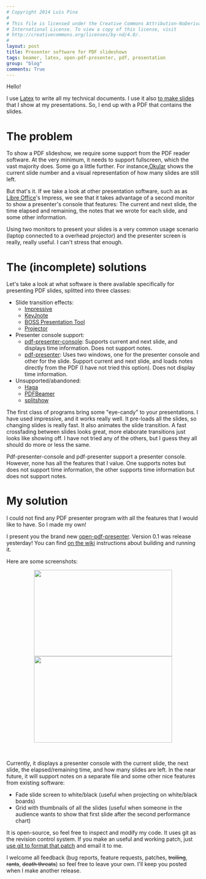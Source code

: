 ```yaml
---
# Copyright 2014 Luís Pina
#
# This file is licensed under the Creative Commons Attribution-NoDerivatives 4.0
# International License. To view a copy of this license, visit
# http://creativecommons.org/licenses/by-nd/4.0/.
#
layout: post
title: Presenter software for PDF slideshows
tags: beamer, latex, open-pdf-presenter, pdf, presentation
group: "blog"
comments: True
---
```


Hello!

I use [Latex](http://www.latex-project.org/) to write all my
technical documents. I use it also <a
href="https://bitbucket.org/rivanvx/beamer/overview">to make slides</a> that I
show at my presentations. So, I end up with a PDF that contains the slides.

# The problem #

To show a PDF slideshow, we require some support from the PDF reader software.
At the very minimum, it needs to support fullscreen, which the vast majority
does. Some go a little further. For instance,<a
href="http://okular.kde.org/">Okular</a> shows the current slide number and a
visual representation of how many slides are still left.

But that's it. If we take a look at other presentation software, such as&nbsp;as
[Libre Office](http://www.libreoffice.org/)'s Impress, we see that it
takes advantage of a second monitor to show a presenter's console that features:
The current and next slide, the time elapsed and remaining, the notes that we
wrote for each slide, and some other information.

Using two monitors to present your slides is a very common usage scenario (laptop connected to a overhead projector) and the presenter screen is really, really useful. I can't stress that enough.

# The (incomplete) solutions #

Let's take a look at what software is there available specifically for presenting PDF slides, splitted into three classes:

* Slide transition effects:
	* [Impressive](http://impressive.sourceforge.net/)
	* [KeyJnote](http://freshmeat.net/projects/keyjnote/)
	* [BOSS Presentation Tool](http://sourceforge.net/projects/bosskeyjnotegui/)
	* [Projector](http://sourceforge.net/projects/pdf-projector/)
* Presenter console support:
	* [pdf-presenter-console](http://westhoffswelt.de/projects/pdf_presenter_console.html): Supports current and next slide, and displays time information. Does not support notes.
	* [pdf-presenter](http://code.google.com/p/pdf-presenter/): Uses two windows, one for the presenter console and other for the slide. Support current and next slide, and loads notes directly from the PDF (I have not tried this option). Does not display time information.
* Unsupported/abandoned:
	* [Haga](http://sourceforge.net/projects/haga/)
	* [PDFBeamer](http://sourceforge.net/projects/pdfbeamer/)
	* [splitshow](http://code.google.com/p/splitshow/)

The first class of programs bring some "eye-candy" to your presentations. I have
used impressive, and it works really well. It pre-loads all the slides, so
changing slides is really fast. It also animates the slide transition. A fast
crossfading between slides looks great, more elaborate transitions just looks
like showing off. I have not tried any of the others, but I guess they all
should do more or less the same.

Pdf-presenter-console and pdf-presenter support a presenter console. However,
none has all the features that I value. One supports notes but does not support
time information, the other supports time information but does not support
notes.

# My solution #

I could not find any PDF presenter program with all the features that I would
like to have. So I made my own!

I present you the brand new
[open-pdf-presenter](http://code.google.com/p/open-pdf-presenter/).  Version 0.1
was release yesterday! You can find [on the
wiki](http://code.google.com/p/open-pdf-presenter/w/list) instructions about
building and running it.

Here are some screenshots:

<div style="text-align: center;">
<a href="http://open-pdf-presenter.googlecode.com/files/mainSlide.png"><img height="225" src="http://open-pdf-presenter.googlecode.com/files/mainSlide.png" width="360" /></a>
<a href="http://open-pdf-presenter.googlecode.com/files/presenterConsole.png"><img height="225" src="http://open-pdf-presenter.googlecode.com/files/presenterConsole.png" width="360" /></a>
<p>&nbsp;</p>
</div>

Currently, it displays a presenter console with the current slide, the next
slide, the elapsed/remaining time, and how many slides are left. In the near
future, it will support notes on a separate file and some other nice features
from existing software:

* Fade slide screen to white/black (useful when projecting on white/black boards)
* Grid with thumbnails of all the slides (useful when someone in the audience wants to show that first slide after the second performance chart)

It is open-source, so feel free to inspect and modify my code. It uses git as the revision control system. If you make an useful and working patch, just [use git to format that patch](http://openhatch.org/wiki/How_to_generate_patches_with_git_format-patch) and email it to me.

I welcome all feedback (bug reports, feature requests, patches, <strike>trolling</strike>, <strike>rants</strike>,&nbsp;<strike>death
threats</strike>) so feel free to leave your own. I'll keep you posted when I
make another release.
